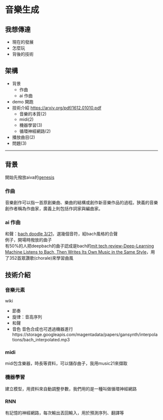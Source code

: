 # 音樂生成
## 我想傳達
* 現在的發展
* 怎麼玩
* 背後的技術
## 架構
* 背景
  * 作曲
  * ai 作曲
* demo 開跑
* 技術介紹
https://arxiv.org/pdf/1612.01010.pdf
  * 音樂的本質(2)
  * midi(2)
  * 機器學習(3)
  * 循環神經網路(2)
* 播放曲目(2)
* 問題(3)

---

## 背景
開始先撥放aiva的[genesis](https://soundcloud.com/user-95265362/sets/genesis)
### 作曲
音樂創作可以指一首原創樂曲、樂曲的結構或創作新音樂作品的過程。狹義的音樂創作者稱為作曲家，廣義上則包括作詞家與編曲家。
### ai 作曲
和聲：[bach doodle 3/21](https://www.google.com/doodles/celebrating-johann-sebastian-bach)，選幾個音符，給bach風格的合聲<br>
例子，開場時撥放的曲子<br>
有50%的人把deepbach的曲子認成是bach的[mit tech review-Deep-Learning Machine Listens to Bach, Then Writes Its Own Music in the Same Style](https://www.technologyreview.com/s/603137/deep-learning-machine-listens-to-bach-then-writes-its-own-music-in-the-same-style/)，用了352首眾讚歌(chorale)來學習曲風
## 技術介紹
### 音樂元素
wiki
* 節奏
* 旋律：音高序列
* 和聲
* 音色
音色合成也可透過機器進行https://storage.googleapis.com/magentadata/papers/gansynth/interpolations/bach_interpolated.mp3
### midi
midi包含樂器，時長等資料，可以儲存曲子，我用music21來擷取
### 機器學習
建立模型，用資料來自動調整參數，我們用的是一種叫做循環神經網路
### RNN
有記憶的神經網路，每次輸出丟回輸入，用於預測序列、翻譯等

